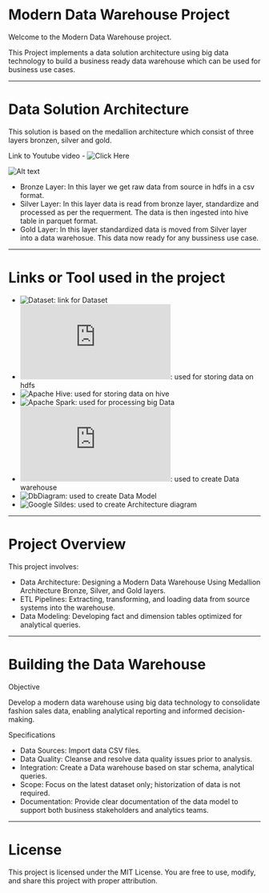 # Modern Data Warehouse Project

Welcome to the Modern Data Warehouse project.

This Project implements a data solution architecture using big data technology to build a business ready data warehouse which can be used for business use cases.
___
# Data Solution Architecture

This solution is based on the medallion architecture which consist of three layers bronzen, silver and gold.

Link to Youtube video - ![Click Here](https://www.youtube.com/watch?v=ng8SAT6TydU)

![Alt text](https://github.com/harkaran215/mordern-dwh-project/blob/main/docs/Data-architecture.PNG)

- Bronze Layer: In this layer we get raw data from source in hdfs in a csv format.
- Silver Layer: In this layer data is read from bronze layer, standardize and processed as per the requerment. The data is then ingested into hive table in parquet format.
- Gold Layer: In this layer standardized data is moved from Silver layer into a data warehosue. This data now ready for any bussiness use case.
___
# Links or Tool used in the project
- ![Dataset](https://www.kaggle.com/code/mahmoudredagamail/global-fashion-retail-sales): link for Dataset
- ![Apache Hadoop](https://hadoop.apache.org/docs/r1.2.1/hdfs_design.html): used for storing data on hdfs
- ![Apache Hive](https://hive.apache.org/): used for storing data on hive
- ![Apache Spark](https://archive.apache.org/dist/spark/docs/3.3.0/): used for processing big Data
- ![Postgresql](https://www.postgresql.org/docs/current/intro-whatis.html): used to create Data warehouse
- ![DbDiagram](https://dbdiagram.io/): used to create Data Model
- ![Google Sildes](https://workspace.google.com/products/slides/): used to create Architecture diagram
___
# Project Overview
This project involves:

- Data Architecture: Designing a Modern Data Warehouse Using Medallion Architecture Bronze, Silver, and Gold layers.
- ETL Pipelines: Extracting, transforming, and loading data from source systems into the warehouse.
- Data Modeling: Developing fact and dimension tables optimized for analytical queries.
___
# Building the Data Warehouse
Objective

Develop a modern data warehouse using big data technology to consolidate fashion sales data, enabling analytical reporting and informed decision-making.

Specifications
- Data Sources: Import data CSV files.
- Data Quality: Cleanse and resolve data quality issues prior to analysis.
- Integration: Create a Data warehouse based on star schema, analytical queries.
- Scope: Focus on the latest dataset only; historization of data is not required.
- Documentation: Provide clear documentation of the data model to support both business stakeholders and analytics teams.
___
# License
This project is licensed under the MIT License. You are free to use, modify, and share this project with proper attribution.
